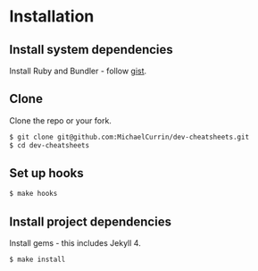 # Installation


## Install system dependencies

Install Ruby and Bundler - follow [gist](https://gist.github.com/MichaelCurrin/3af38fca4e2903cdedfb8402c18b2936).


## Clone

Clone the repo or your fork.

```sh
$ git clone git@github.com:MichaelCurrin/dev-cheatsheets.git
$ cd dev-cheatsheets
```

## Set up hooks

```sh
$ make hooks
```


## Install project dependencies

Install gems - this includes Jekyll 4.

```sh
$ make install
```
